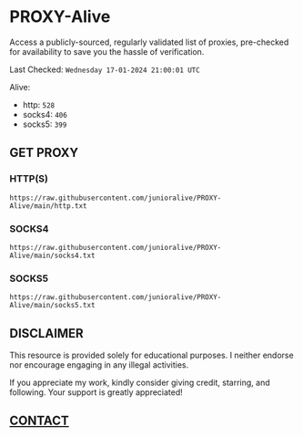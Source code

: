 # PROXY-Alive

Access a publicly-sourced, regularly validated list of proxies, pre-checked for availability to save you the hassle of verification.

Last Checked: `Wednesday 17-01-2024 21:00:01 UTC`

Alive:
- http: `528`
- socks4: `406`
- socks5: `399`

## GET PROXY

### HTTP(S)

```https://raw.githubusercontent.com/junioralive/PROXY-Alive/main/http.txt```

### SOCKS4

```https://raw.githubusercontent.com/junioralive/PROXY-Alive/main/socks4.txt```

### SOCKS5

```https://raw.githubusercontent.com/junioralive/PROXY-Alive/main/socks5.txt```

## DISCLAIMER

This resource is provided solely for educational purposes. I neither endorse nor encourage engaging in any illegal activities.

If you appreciate my work, kindly consider giving credit, starring, and following. Your support is greatly appreciated! 

## [CONTACT](https://t.me/TheJuniorAlive)
